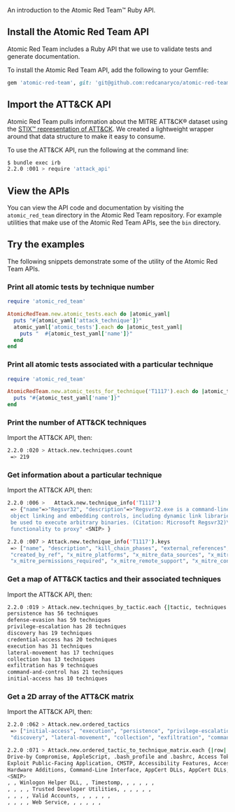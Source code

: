 An introduction to the Atomic Red Team™ Ruby API.

## Install the Atomic Red Team API

Atomic Red Team includes a Ruby API that we use to validate tests and generate
documentation.

To install the Atomic Red Team API, add the following to your Gemfile:

```ruby
gem 'atomic-red-team', git: 'git@github.com:redcanaryco/atomic-red-team.git', branch: :master
```

## Import the ATT&CK API

Atomic Red Team pulls information about the MITRE ATT&CK® dataset using the
[STIX™ representation of ATT&CK](https://raw.githubusercontent.com/mitre/cti/master/enterprise-attack/enterprise-attack.json).
We created a lightweight wrapper around that data structure to make it easy to
consume.

To use the ATT&CK API, run the following at the command line:

```sh
$ bundle exec irb
2.2.0 :001 > require 'attack_api'
```

## View the APIs

You can view the API code and documentation by visiting the  `atomic_red_team`
directory in the Atomic Red Team repository. For example utilities that make use
of the Atomic Red Team APIs, see the `bin` directory.

## Try the examples

The following snippets demonstrate some of the utility of the Atomic Red Team
APIs.

### Print all atomic tests by technique number

```ruby
require 'atomic_red_team'

AtomicRedTeam.new.atomic_tests.each do |atomic_yaml|
  puts "#{atomic_yaml['attack_technique']}"
  atomic_yaml['atomic_tests'].each do |atomic_test_yaml|
    puts "  #{atomic_test_yaml['name']}"
  end
end
```

### Print all atomic tests associated with a particular technique

```ruby
require 'atomic_red_team'

AtomicRedTeam.new.atomic_tests_for_technique('T1117').each do |atomic_test_yaml|
  puts "#{atomic_test_yaml['name']}"
end
```

### Print the number of ATT&CK techniques

Import the ATT&CK API, then:

```sh
2.2.0 :020 > Attack.new.techniques.count
 => 219
```

### Get information about a particular technique

Import the ATT&CK API, then:

```sh
2.2.0 :006 >   Attack.new.technique_info('T1117')
 => {"name"=>"Regsvr32", "description"=>"Regsvr32.exe is a command-line program used to register and unregister
 object linking and embedding controls, including dynamic link libraries (DLLs), on Windows systems. Regsvr32.exe can
 be used to execute arbitrary binaries. (Citation: Microsoft Regsvr32)\n\nAdversaries may take advantage of this
 functionality to proxy" <SNIP> }

2.2.0 :007 > Attack.new.technique_info('T1117').keys
 => ["name", "description", "kill_chain_phases", "external_references", "object_marking_refs", "created",
 "created_by_ref", "x_mitre_platforms", "x_mitre_data_sources", "x_mitre_defense_bypassed",
 "x_mitre_permissions_required", "x_mitre_remote_support", "x_mitre_contributors", "id", "modified", "type"]
```

### Get a map of ATT&CK tactics and their associated techniques

Import the ATT&CK API, then:

```sh
2.2.0 :019 > Attack.new.techniques_by_tactic.each {|tactic, techniques| puts "#{tactic} has #{techniques.count} techniques"}
persistence has 56 techniques
defense-evasion has 59 techniques
privilege-escalation has 28 techniques
discovery has 19 techniques
credential-access has 20 techniques
execution has 31 techniques
lateral-movement has 17 techniques
collection has 13 techniques
exfiltration has 9 techniques
command-and-control has 21 techniques
initial-access has 10 techniques
```

### Get a 2D array of the ATT&CK matrix

Import the ATT&CK API, then:

```sh
2.2.0 :062 > Attack.new.ordered_tactics
 => ["initial-access", "execution", "persistence", "privilege-escalation", "defense-evasion", "credential-access",
 "discovery", "lateral-movement", "collection", "exfiltration", "command-and-control"]

2.2.0 :071 > Attack.new.ordered_tactic_to_technique_matrix.each {|row| puts row.collect {|technique| technique['name'] if technique}.join(', ')};
Drive-by Compromise, AppleScript, .bash_profile and .bashrc, Access Token Manipulation, Access Token Manipulation, Account Manipulation, Account Discovery, AppleScript, Audio Capture, Automated Exfiltration, Commonly Used Port
Exploit Public-Facing Application, CMSTP, Accessibility Features, Accessibility Features, BITS Jobs, Bash History, Application Window Discovery, Application Deployment Software, Automated Collection, Data Compressed, Communication Through Removable Media
Hardware Additions, Command-Line Interface, AppCert DLLs, AppCert DLLs, Binary Padding, Brute Force, Browser Bookmark Discovery, Distributed Component Object Model, Clipboard Data, Data Encrypted, Connection Proxy
<SNIP>
, , Winlogon Helper DLL, , Timestomp, , , , , ,
, , , , Trusted Developer Utilities, , , , , ,
, , , , Valid Accounts, , , , , ,
, , , , Web Service, , , , , ,
```
